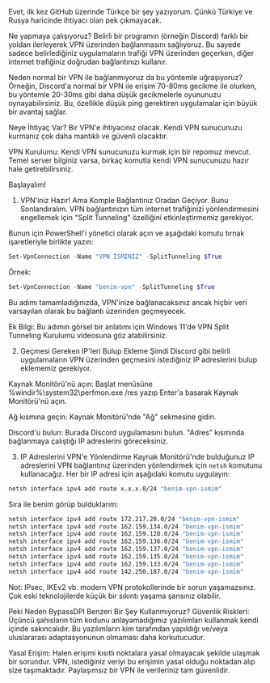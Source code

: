 Evet, ilk kez GitHub üzerinde Türkçe bir şey yazıyorum. Çünkü Türkiye ve Rusya haricinde ihtiyacı olan pek çıkmayacak.

Ne yapmaya çalışıyoruz?
Belirli bir programın (örneğin Discord) farklı bir yoldan ilerleyerek VPN üzerinden bağlanmasını sağlıyoruz. Bu sayede sadece belirlediğiniz uygulamaların trafiği VPN üzerinden geçerken, diğer internet trafiğiniz doğrudan bağlantınızı kullanır.

Neden normal bir VPN ile bağlanmıyoruz da bu yöntemle uğraşıyoruz?
Örneğin, Discord'a normal bir VPN ile erişim 70-80ms gecikme ile olurken, bu yöntemle 20-30ms gibi daha düşük gecikmelerle oyununuzu oynayabilirsiniz. Bu, özellikle düşük ping gerektiren uygulamalar için büyük bir avantaj sağlar.

Neye İhtiyaç Var?
Bir VPN'e ihtiyacınız olacak. Kendi VPN sunucunuzu kurmanız çok daha mantıklı ve güvenli olacaktır.

VPN Kurulumu: Kendi VPN sunucunuzu kurmak için bir repomuz mevcut. Temel server bilginiz varsa, birkaç komutla kendi VPN sunucunuzu hazır hale getirebilirsiniz.

Başlayalım!
1) VPN'iniz Hazır! Ama Komple Bağlantınız Oradan Geçiyor. Bunu Sonlandıralım.
VPN bağlantınızın tüm internet trafiğinizi yönlendirmesini engellemek için "Split Tunneling" özelliğini etkinleştirmemiz gerekiyor.

Bunun için PowerShell'i yönetici olarak açın ve aşağıdaki komutu tırnak işaretleriyle birlikte yazın:

```powershell
Set-VpnConnection -Name "VPN İSMİNİZ" -SplitTunneling $True
```

Örnek:

```powershell
Set-VpnConnection -Name "benim-vpn" -SplitTunneling $True
```

Bu adımı tamamladığınızda, VPN'inize bağlanacaksınız ancak hiçbir veri varsayılan olarak bu bağlantı üzerinden geçmeyecek.

Ek Bilgi: Bu adımın görsel bir anlatımı için Windows 11'de VPN Split Tunneling Kurulumu videosuna göz atabilirsiniz.

2) Geçmesi Gereken IP'leri Bulup Ekleme
Şimdi Discord gibi belirli uygulamaların VPN üzerinden geçmesini istediğiniz IP adreslerini bulup eklememiz gerekiyor.

Kaynak Monitörü'nü açın: Başlat menüsüne %windir%\system32\perfmon.exe /res yazıp Enter'a basarak Kaynak Monitörü'nü açın.

Ağ kısmına geçin: Kaynak Monitörü'nde "Ağ" sekmesine gidin.

Discord'u bulun: Burada Discord uygulamasını bulun. "Adres" kısmında bağlanmaya çalıştığı IP adreslerini göreceksiniz.

3) IP Adreslerini VPN'e Yönlendirme
Kaynak Monitörü'nde bulduğunuz IP adreslerini VPN bağlantınız üzerinden yönlendirmek için `netsh` komutunu kullanacağız. Her bir IP adresi için aşağıdaki komutu uygulayın:

```bash
netsh interface ipv4 add route x.x.x.0/24 "benim-vpn-ismim"
```

Sıra ile benim görüp bulduklarım:

```bash
netsh interface ipv4 add route 172.217.20.0/24 "benim-vpn-ismim"
netsh interface ipv4 add route 162.159.134.0/24 "benim-vpn-ismim"
netsh interface ipv4 add route 162.159.128.0/24 "benim-vpn-ismim"
netsh interface ipv4 add route 162.159.136.0/24 "benim-vpn-ismim"
netsh interface ipv4 add route 162.159.137.0/24 "benim-vpn-ismim"
netsh interface ipv4 add route 162.159.135.0/24 "benim-vpn-ismim"
netsh interface ipv4 add route 162.159.133.0/24 "benim-vpn-ismim"
netsh interface ipv4 add route 142.250.187.0/24 "benim-vpn-ismim"
```

Not: IPsec, IKEv2 vb. modern VPN protokollerinde bir sorun yaşamazsınız. Çok eski teknolojilerde küçük bir sıkıntı yaşama şansınız olabilir.

Peki Neden BypassDPI Benzeri Bir Şey Kullanmıyoruz?
Güvenlik Riskleri: Üçüncü şahısların tüm kodunu anlayamadığımız yazılımları kullanmak kendi içinde sakıncalıdır. Bu yazılımların kim tarafından yapıldığı ve/veya uluslararası adaptasyonunun olmaması daha korkutucudur.

Yasal Erişim: Halen erişimi kısıtlı noktalara yasal olmayacak şekilde ulaşmak bir sorundur. VPN, istediğiniz veriyi bu erişimin yasal olduğu noktadan alıp size taşımaktadır. Paylaşımsız bir VPN ile verileriniz tam güvenlidir.

